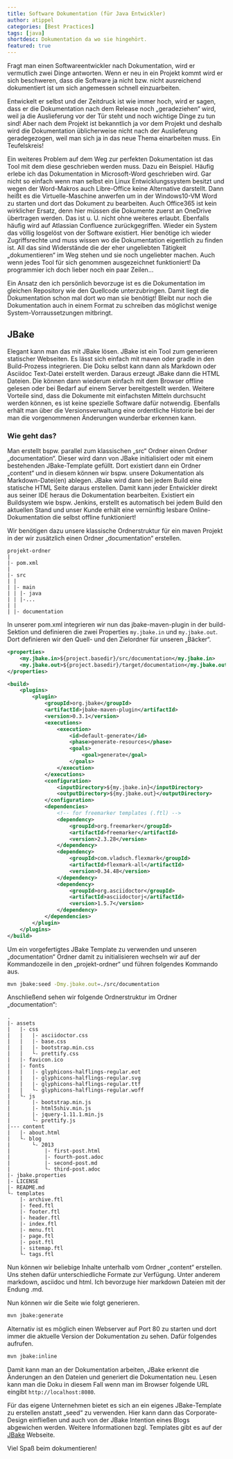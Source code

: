```yaml
---
title: Software Dokumentation (für Java Entwickler)
author: atippel
categories: [Best Practices]
tags: [java]
shortdesc: Dokumentation da wo sie hingehört.
featured: true
---
```


Fragt man einen Softwareentwickler nach Dokumentation, wird er  vermutlich zwei Dinge antworten. Wenn er neu in ein Projekt kommt wird   er sich beschweren, dass die Software ja nicht bzw. nicht ausreichend  dokumentiert ist um sich angemessen schnell einzuarbeiten.

Entwickelt er selbst und der Zeitdruck ist wie immer hoch, wird er sagen, dass er  die Dokumentation nach dem Release noch „geradeziehen“ wird, weil ja die Auslieferung vor der Tür steht und noch wichtige Dinge zu tun sind!  Aber nach dem Projekt ist bekanntlich ja vor dem Projekt und deshalb  wird die Dokumentation üblicherweise nicht nach der Auslieferung  geradegezogen, weil man sich ja in das neue Thema einarbeiten muss. Ein  Teufelskreis!

Ein weiteres Problem auf dem Weg zur perfekten Dokumentation ist das  Tool mit dem diese geschrieben werden muss. Dazu ein Beispiel. Häufig  erlebe ich das Dokumentation in Microsoft-Word geschrieben wird. Gar  nicht so einfach wenn man selbst ein Linux Entwicklungssystem besitzt  und wegen der Word-Makros auch Libre-Office keine Alternative darstellt. Dann heißt es die Virtuelle-Maschine anwerfen um in der Windows10-VM  Word zu starten und dort das Dokument zu bearbeiten. Auch Office365 ist  kein wirklicher Ersatz, denn hier müssen die Dokumente zuerst an  OneDrive übertragen werden. Das ist u. U. nicht ohne weiteres erlaubt.  Ebenfalls häufig wird auf Atlassian Confluence zurückgegriffen. Wieder  ein System das völlig losgelöst von der Software existiert. Hier  benötige ich wieder Zugriffsrechte und muss wissen wo die Dokumentation  eigentlich zu finden ist. All das sind Widerstände die der eher  ungeliebten Tätigkeit „dokumentieren“ im Weg stehen und sie noch  ungeliebter machen. Auch wenn jedes Tool für sich genommen ausgezeichnet funktioniert! Da programmier ich doch lieber noch ein paar Zeilen…

Ein Ansatz den ich persönlich bevorzuge ist es die Dokumentation im  gleichen Repository wie den Quellcode unterzubringen. Damit liegt die  Dokumentation schon mal dort wo man sie benötigt! Bleibt nur noch die  Dokumentation auch in einem Format zu schreiben das möglichst wenige  System-Vorraussetzungen mitbringt.

## JBake

Elegant kann man das mit JBake lösen. JBake ist ein Tool zum  generieren statischer Webseiten. Es lässt sich einfach mit maven oder  gradle in den Build-Prozess integrieren. Die Doku selbst kann dann als  Markdown oder Asciidoc Text-Datei erstellt werden. Daraus erzeugt JBake  dann die HTML Dateien. Die können dann wiederum einfach mit dem Browser  offline gelesen oder bei Bedarf auf einem Server bereitgestellt werden.  Weitere Vorteile sind, dass die Dokumente mit einfachsten Mitteln  durchsucht werden können, es ist keine spezielle Software dafür  notwendig. Ebenfalls erhält man über die Versionsverwaltung eine  ordentliche Historie bei der man die vorgenommenen Änderungen wunderbar  erkennen kann.

### Wie geht das?

Man erstellt bspw. parallel zum klassischen „src“ Ordner einen Ordner „documentation“. Dieser wird dann von JBake initialisiert oder mit  einem bestehenden JBake-Template gefüllt. Dort existiert dann ein Ordner „content“ und in diesem können wir bspw. unsere Dokumentation als  Markdown-Datei(en) ablegen. JBake wird dann bei jedem Build eine  statische HTML Seite daraus erstellen. Damit kann jeder Entwickler  direkt aus seiner IDE heraus die Dokumentation bearbeiten. Existiert ein Buildsystem wie bspw. Jenkins, erstellt es automatisch bei jedem Build  den aktuellen Stand und unser Kunde erhält eine vernünftig lesbare  Online-Dokumentation die selbst offline funktioniert!

Wir benötigen dazu unsere klassische Ordnerstruktur für ein maven  Projekt in der wir zusätzlich einen Ordner „documentation“ erstellen.

```
projekt-ordner
|
|- pom.xml
|
|- src
| |
| |- main
| | |- java
| | |-...
| |
| |- documentation
```

In unserer pom.xml integrieren wir nun das jbake-maven-plugin in der build-Sektion und definieren die zwei Properties `my.jbake.in` und `my.jbake.out`. Dort definieren wir den Quell- und den Zielordner für unseren „Bäcker“.

```xml
<properties>
    <my.jbake.in>${project.basedir}/src/documentation</my.jbake.in>
    <my.jbake.out>${project.basedir}/target/documentation</my.jbake.out>
</properties>

<build>
    <plugins>
        <plugin>
            <groupId>org.jbake</groupId>
            <artifactId>jbake-maven-plugin</artifactId>
            <version>0.3.1</version>
            <executions>
                <execution>
                    <id>default-generate</id>
                    <phase>generate-resources</phase>
                    <goals>
                        <goal>generate</goal>
                    </goals>
                </execution>
            </executions>
            <configuration>
                <inputDirectory>${my.jbake.in}</inputDirectory>
                <outputDirectory>${my.jbake.out}</outputDirectory>
            </configuration>
            <dependencies>
                <!-- for freemarker templates (.ftl) -->
                <dependency>
                    <groupId>org.freemarker</groupId>
                    <artifactId>freemarker</artifactId>
                    <version>2.3.28</version>
                </dependency>
                <dependency>
                    <groupId>com.vladsch.flexmark</groupId>
                    <artifactId>flexmark-all</artifactId>
                    <version>0.34.48</version>
                </dependency>
                <dependency>
                    <groupId>org.asciidoctor</groupId>
                    <artifactId>asciidoctorj</artifactId>
                    <version>1.5.7</version>
                </dependency>
            </dependencies>
        </plugin>
    </plugins>
</build>
```

Um ein vorgefertigtes JBake Template zu verwenden und unseren  „documentation“ Ordner damit zu initialisieren wechseln wir auf der  Kommandozeile in den „projekt-ordner“ und führen folgendes Kommando aus.

```bash
mvn jbake:seed -Dmy.jbake.out=./src/documentation
```

Anschließend sehen wir folgende Ordnerstruktur im Ordner „documentation“:

```
.
|- assets
|   |- css
|   |   |- asciidoctor.css
|   |   |- base.css
|   |   |- bootstrap.min.css
|   |   └- prettify.css
|   |- favicon.ico
|   |- fonts
|   |   |- glyphicons-halflings-regular.eot
|   |   |- glyphicons-halflings-regular.svg
|   |   |- glyphicons-halflings-regular.ttf
|   |   └- glyphicons-halflings-regular.woff
|   └- js
|       |- bootstrap.min.js
|       |- html5shiv.min.js
|       |- jquery-1.11.1.min.js
|       └- prettify.js
|--- content
|   |- about.html
|   └- blog
|       └- 2013
|           |- first-post.html
|           |- fourth-post.adoc
|           |- second-post.md
|           └- third-post.adoc
|- jbake.properties
|- LICENSE
|- README.md
└- templates
    |- archive.ftl
    |- feed.ftl
    |- footer.ftl
    |- header.ftl
    |- index.ftl
    |- menu.ftl
    |- page.ftl
    |- post.ftl
    |- sitemap.ftl
    └- tags.ftl
```

Nun können wir beliebige Inhalte unterhalb vom Ordner „content“  erstellen. Uns stehen dafür unterschiedliche Formate zur Verfügung.  Unter anderem markdown, asciidoc und html. Ich bevorzuge hier markdown  Dateien mit der Endung .md.

Nun können wir die Seite wie folgt generieren.

```bash
mvn jbake:generate
```

Alternativ ist es möglich einen Webserver auf Port 80 zu starten und  dort immer die aktuelle Version der Dokumentation zu sehen. Dafür  folgendes aufrufen.

```bash
mvn jbake:inline
```

Damit kann man an der Dokumentation arbeiten, JBake erkennt die  Änderungen an den Dateien und generiert die Dokumentation neu. Lesen  kann man die Doku in diesem Fall wenn man im Browser folgende URL  eingibt `http://localhost:8080`.

Für das eigene Unternehmen bietet es sich an ein eigenes  JBake-Template zu erstellen anstatt „seed“ zu verwenden. Hier kann dann  das Corporate-Design einfließen und auch von der JBake Intention eines  Blogs abgewichen werden. Weitere Informationen bzgl. Templates gibt es  auf der [JBake](https://jbake.org/docs/2.6.4/) Webseite.

Viel Spaß beim dokumentieren!
